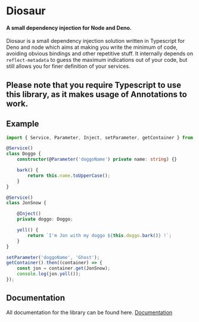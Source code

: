 # Diosaur
#### A small dependency injection for Node and Deno.

Diosaur is a small dependency injection solution written in Typescript for Deno and node which aims at making you write the minimum
of code, avoiding obvious bindings and other repetitive stuff. It internally depends on `reflect-metadata` to guess
the maximum indications out of your code, but still allows you for finer definition of your services.

## Please note that you require Typescript to use this library, as it makes usage of Annotations to work.

## Example
```typescript
import { Service, Parameter, Inject, setParameter, getContainer } from 'diosaur';

@Service()
class Doggo {
    constructor(@Parameter('doggoName') private name: string) {}

    bark() {
        return this.name.toUpperCase();
    }
}

@Service()
class JonSnow {

    @Inject()
    private doggo: Doggo;

    yell() {
        return `I'm Jon with my doggo ${this.doggo.bark()} !`;
    }
}

setParameter('doggoName', 'Ghost');
getContainer().then((container) => {
    const jon = container.get(JonSnow);
    console.log(jon.yell());
});
```

## Documentation
All documentation for the library can be found here.
[Documentation](https://ovesco.github.io/diosaur/)